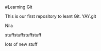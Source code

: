 #Learning Git

This is our first repository to leant Git. YAY.git 

Nila

stuffstuffstuffstuff

lots of new stuff
